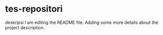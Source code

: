 # tes-repositori
deskripsi
I am editing the README file. Adding some more details about the project description.

